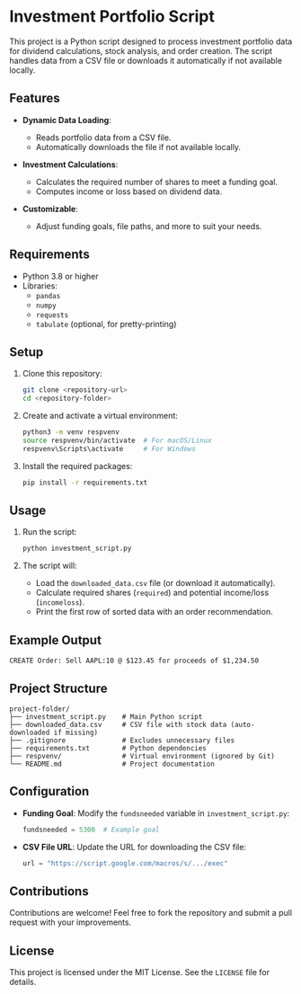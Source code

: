 # Investment Portfolio Script

This project is a Python script designed to process investment portfolio data for dividend calculations, stock analysis, and order creation. The script handles data from a CSV file or downloads it automatically if not available locally.

## Features

- **Dynamic Data Loading**:
  - Reads portfolio data from a CSV file.
  - Automatically downloads the file if not available locally.

- **Investment Calculations**:
  - Calculates the required number of shares to meet a funding goal.
  - Computes income or loss based on dividend data.

- **Customizable**:
  - Adjust funding goals, file paths, and more to suit your needs.

## Requirements

- Python 3.8 or higher
- Libraries:
  - `pandas`
  - `numpy`
  - `requests`
  - `tabulate` (optional, for pretty-printing)

## Setup

1. Clone this repository:
   ```bash
   git clone <repository-url>
   cd <repository-folder>
   ```

2. Create and activate a virtual environment:
   ```bash
   python3 -m venv respvenv
   source respvenv/bin/activate  # For macOS/Linux
   respvenv\Scripts\activate     # For Windows
   ```

3. Install the required packages:
   ```bash
   pip install -r requirements.txt
   ```

## Usage

1. Run the script:
   ```bash
   python investment_script.py
   ```

2. The script will:
   - Load the `downloaded_data.csv` file (or download it automatically).
   - Calculate required shares (`required`) and potential income/loss (`incomeloss`).
   - Print the first row of sorted data with an order recommendation.

## Example Output

```plaintext
CREATE Order: Sell AAPL:10 @ $123.45 for proceeds of $1,234.50
```

## Project Structure

```plaintext
project-folder/
├── investment_script.py    # Main Python script
├── downloaded_data.csv     # CSV file with stock data (auto-downloaded if missing)
├── .gitignore              # Excludes unnecessary files
├── requirements.txt        # Python dependencies
├── respvenv/               # Virtual environment (ignored by Git)
└── README.md               # Project documentation
```

## Configuration

- **Funding Goal**:
  Modify the `fundsneeded` variable in `investment_script.py`:
  ```python
  fundsneeded = 5300  # Example goal
  ```

- **CSV File URL**:
  Update the URL for downloading the CSV file:
  ```python
  url = "https://script.google.com/macros/s/.../exec"
  ```

## Contributions

Contributions are welcome! Feel free to fork the repository and submit a pull request with your improvements.

## License

This project is licensed under the MIT License. See the `LICENSE` file for details.
